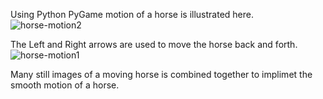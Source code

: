 Using Python PyGame motion of a horse is illustrated here.
![horse-motion2](https://user-images.githubusercontent.com/58632626/151353970-5c4378a3-4a94-4530-bb4e-3547cdb1e0dd.png)

The Left and Right arrows are used to move the horse back and forth.
![horse-motion1](https://user-images.githubusercontent.com/58632626/151354099-db6dd4b1-e321-4fcd-af0b-58fd660704fd.png)

Many still images of a moving horse is combined together to implimet the smooth motion of a horse.  
